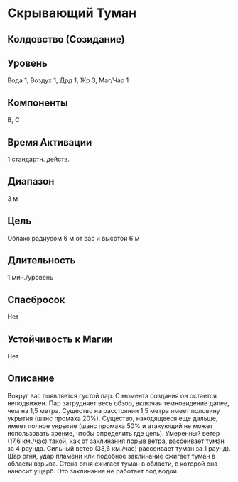 # Скрывающий Туман
## Колдовство (Созидание)
## Уровень
Вода 1, Воздух 1, Дрд 1, Жр 3, Маг/Чар 1
## Компоненты
В, С
## Время Активации
1 стандартн. действ.
## Диапазон
3 м
## Цель
Облако радиусом 6 м от вас и высотой 6 м
## Длительность
1 мин./уровень
## Спасбросок
Нет
## Устойчивость к Магии
Нет
## Описание
Вокруг вас появляется густой пар. С момента создания он остается неподвижен. Пар затрудняет весь обзор, включая темновидение далее, чем на 1,5 метра. Существо на расстоянии 1,5 метра имеет половину укрытия (шанс промаха 20%). Существо, находящееся еще дальше, имеет полное укрытие (шанс промаха 50% и атакующий не может использовать зрение, чтобы определить где цель). Умеренный ветер (17,6 км./час) такой, как от заклинания порыв ветра, рассеивает туман за 4 раунда. Сильный ветер (33,6 км./час) рассеивает туман за 1 раунд). Шар огня, удар пламени или подобное заклинание сжигает туман в области взрыва. Стена огня сжигает туман в области, в которой она наносит ущерб. Это заклинание не работает под водой.
